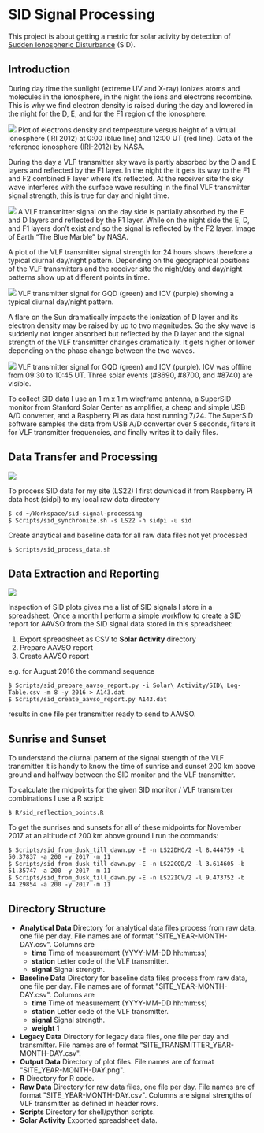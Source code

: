 # SID Signal Processing

This project is about getting a metric for solar acivity by detection of [Sudden Ionospheric Disturbance](https://www.aavso.org/solar-sids) (SID).

## Introduction

During day time the sunlight (extreme UV and X-ray) ionizes atoms and molecules in the ionosphere, in the night the ions and electrons recombine. This is why we find electron density is raised during the day and lowered in the night for the D, E, and  for the F1 region of the ionosphere.

![](Images/Virtual_Ionosphere_2015-07-15.png)
Plot of electrons density and temperature versus height of a virtual ionosphere (IRI 2012) at 0:00 (blue line) and 12:00 UT (red line). Data of the reference ionosphere (IRI-2012) by NASA.

During the day a VLF transmitter sky wave is partly absorbed by the D and E layers and reflected by the F1 layer. In the night the it gets its way to the F1 and F2 combined F layer where it’s reflected. At the receiver site the sky wave interferes with the surface wave resulting in the final VLF transmitter signal strength, this is true for day and night time.

![](Images/SID_E_D_F_Layers.png)
A VLF transmitter signal on the day side is partially absorbed by the E and D layers and reflected by the F1 layer. While on the night side the E, D, and F1 layers don’t exist and so the signal is reflected by the F2 layer. Image of Earth “The Blue Marble” by NASA.

A plot of the VLF transmitter signal strength for 24 hours shows therefore a typical diurnal day/night pattern. Depending on the geographical positions of the VLF transmitters and the receiver site the night/day and day/night patterns show up at different points in time.

![](Images/SID_LS22_2015-07-09_0000-2400.png)
VLF transmitter signal for GQD (green) and ICV (purple) showing a typical diurnal day/night pattern.

A flare on the Sun dramatically impacts the ionization of D layer and its electron density may be raised by up to two magnitudes. So the sky wave is suddenly not longer absorbed but reflected by the D layer and the signal strength of the VLF transmitter changes dramatically. It gets higher or lower depending on the phase change between the two waves.

![](Images/SID_LS22_2015-07-06_0000-2400.png)
VLF transmitter signal for GQD (green) and ICV (purple). ICV was offline from 09:30 to 10:45 UT. Three solar events (#8690, #8700, and #8740) are visible.

To collect SID data I use an 1 m x 1 m wireframe antenna, a SuperSID monitor from Stanford Solar Center as amplifier, a cheap and simple USB A/D converter, and a Raspberry Pi as data host running 7/24. The SuperSID software samples the data from USB A/D converter over 5 seconds, filters it for VLF transmitter frequencies, and finally writes it to daily files. 

## Data Transfer and Processing

![](Images/SID_Workflow_1.png)

To process SID data for my site (LS22) I first download it from Raspberry Pi data host (sidpi) to my local raw data directory

    $ cd ~/Workspace/sid-signal-processing
    $ Scripts/sid_synchronize.sh -s LS22 -h sidpi -u sid
 
Create anaytical and baseline data for all raw data files not yet processed

    $ Scripts/sid_process_data.sh
    
## Data Extraction and Reporting

![](Images/SID_Workflow_2.png)

Inspection of SID plots gives me a list of SID signals I store in a spreadsheet. Once a month I perform a simple workflow to create a SID report for AAVSO from the SID signal data stored in this spreadsheet:

1. Export spreadsheet as CSV to **Solar Activity** directory
1. Prepare AAVSO report
1. Create AAVSO report

e.g. for August 2016 the command sequence 

    $ Scripts/sid_prepare_aavso_report.py -i Solar\ Activity/SID\ Log-Table.csv -m 8 -y 2016 > A143.dat
    $ Scripts/sid_create_aavso_report.py A143.dat
    
results in one file per transmitter ready to send to AAVSO.

## Sunrise and Sunset

To understand the diurnal pattern of the signal strength of the VLF transmitter it is handy to know the time of sunrise and sunset 200 km above ground and halfway between the SID monitor and the VLF transmitter. 

To calculate the midpoints for the given SID monitor / VLF transmitter combinations I use a R script:

    $ R/sid_reflection_points.R

To get the sunrises and sunsets for all of these midpoints for November 2017 at an altitude of 200 km above ground I run the commands:

    $ Scripts/sid_from_dusk_till_dawn.py -E -n LS22DHO/2 -l 8.444759 -b 50.37837 -a 200 -y 2017 -m 11 
    $ Scripts/sid_from_dusk_till_dawn.py -E -n LS22GQD/2 -l 3.614605 -b 51.35747 -a 200 -y 2017 -m 11
    $ Scripts/sid_from_dusk_till_dawn.py -E -n LS22ICV/2 -l 9.473752 -b 44.29854 -a 200 -y 2017 -m 11 

## Directory Structure
  
- **Analytical Data** Directory for analytical data files process from raw data, one file per day. File names are of format "SITE_YEAR-MONTH-DAY.csv". Columns are
    + **time** Time of measurement (YYYY-MM-DD hh:mm:ss)
    + **station** Letter code of the VLF transmitter.
    + **signal** Signal strength.
- **Baseline Data** Directory for baseline data files process from raw data, one file per day. File names are of format "SITE_YEAR-MONTH-DAY.csv". Columns are
    + **time** Time of measurement (YYYY-MM-DD hh:mm:ss)
    + **station** Letter code of the VLF transmitter.
    + **signal** Signal strength.
    + **weight** 1
- **Legacy Data**  Directory for legacy data files, one file per day and transmitter. File names are of format "SITE_TRANSMITTER_YEAR-MONTH-DAY.csv". 
- **Output Data** Directory of plot files. File names are of format "SITE_YEAR-MONTH-DAY.png".
- **R** Directory for R code.
- **Raw Data**  Directory for raw data files, one file per day. File names are of format "SITE_YEAR-MONTH-DAY.csv". Columns are signal strengths of VLF transmitter as defined in header rows.
- **Scripts** Directory for shell/python scripts.
- **Solar Activity** Exported spreadsheet data.